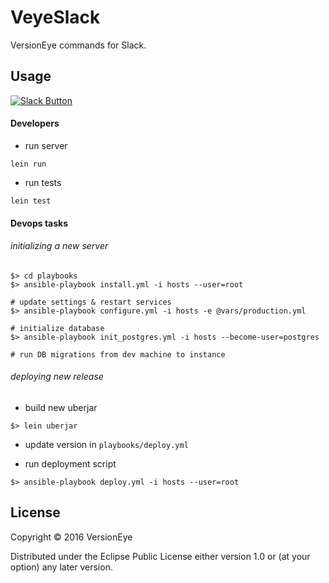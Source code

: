 # VeyeSlack

VersionEye commands for Slack.

## Usage


[![Slack Button](https://platform.slack-edge.com/img/add_to_slack.png)](https://slack.com/oauth/authorize?scope=incoming-webhook,commands&client_id=43911260647.48800449890)

#### Developers

* run server

```
lein run
```

* run tests

```
lein test
```

#### Devops tasks

###### initializing a new server

```
$> cd playbooks
$> ansible-playbook install.yml -i hosts --user=root

# update settings & restart services
$> ansible-playbook configure.yml -i hosts -e @vars/production.yml

# initialize database
$> ansible-playbook init_postgres.yml -i hosts --become-user=postgres

# run DB migrations from dev machine to instance

```

###### deploying new release

* build new uberjar

```
$> lein uberjar 
```

* update version in `playbooks/deploy.yml`

* run deployment script

```
$> ansible-playbook deploy.yml -i hosts --user=root
```


## License

Copyright © 2016 VersionEye

Distributed under the Eclipse Public License either version 1.0 or (at
your option) any later version.
